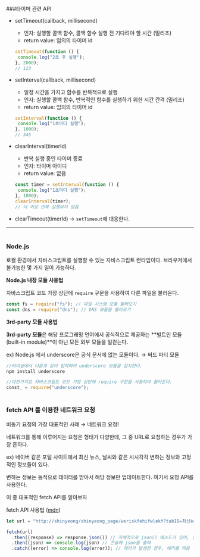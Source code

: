 ###타이머 관련 API

- setTimeout(callback, millisecond)
  - 인자: 실행할 콜백 함수, 콜백 함수 실행 전 기다려야 할 시간 (밀리초)
  - return value: 임의의 타이머 id
  ```jsx
  setTimeout(function () {
   console.log("2초 후 실행");
  }, 2000);
  // 123
  ```
- setInterval(callback, millisecond)

  - 일정 시간을 가지고 함수를 반복적으로 실행
  - 인자: 실행할 콜백 함수, 반복적인 함수를 실행하기 위한 시간 간격 (밀리초)
  - return value: 임의의 타이머 id

  ```jsx
  setInterval(function () {
   console.log("1초마다 실행");
  }, 1000);
  // 345
  ```

- clearInterval(timerId)
  - 반복 실행 중인 타이머 종료
  - 인자: 타이머 아이디
  - return value: 없음
  ```jsx
  const timer = setInterval(function () {
   console.log("1초마다 실행");
  }, 1000);
  clearInterval(timer);
  // 더 이상 반복 실행되지 않음
  ```
- clearTimeout(timerId) → `setTimeout`에 대응한다.

---

#

### Node.js

로컬 환경에서 자바스크립트를 실행할 수 있는 자바스크립트 런타임이다. 브라우저에서 불가능한 몇 가지 일이 가능하다.

**Node.js 내장 모듈 사용법**

자바스크립트 코드 가장 상단에 `require` 구문을 사용하여 다른 파일을 불러온다.

```jsx
const fs = require("fs"); // 파일 시스템 모듈 불러오기
const dns = require("dns"); // DNS 모듈을 불러오기
```

**3rd-party 모듈 사용법**

**3rd-party 모듈**은 해당 프로그래밍 언어에서 공식적으로 제공하는 **빌트인 모듈(built-in module)**이 아닌 모든 외부 모듈을 일컫는다.

ex) Node.js 에서 underscore은 공식 문서에 없는 모듈이다. → 써드 파티 모듈

```jsx
//터미널에서 다음과 같이 입력하여 underscore 모듈을 설치한다.
npm install underscore
```

```jsx
//마찬가지로 자바스크립트 코드 가장 상단에 require 구문을 사용하여 불러온다.
const_ = require("underscore");
```

#

### fetch API 를 이용한 네트워크 요청

비동기 요청의 가장 대표적인 사례 → 네트워크 요청!

네트워크를 통해 이루어지는 요청은 형태가 다양한데, 그 중 URL로 요청하는 경우가 가장 흔하다.

ex) 네이버 같은 포털 사이트에서 최신 뉴스, 날씨와 같은 시시각각 변하는 정보와 고정적인 정보들이 있다.

변하는 정보는 동적으로 데이터를 받아서 해당 정보만 업데이트한다. 여기서 요청 API를 사용한다.

이 중 대표적인 fetch API를 알아보자

fetch API 사용법 ([mdn](https://developer.mozilla.org/en-US/docs/Web/API/Fetch_API/Using_Fetch))

```jsx
let url = "http://shinyeong/shinyeong_page/weriskfehifwlekf?tabID=최신뉴스";

fetch(url)
  .then((response) => response.json()) // 자체적으로 json() 메소드가 있어, 응답을 JSON 형태로 변환시켜서 다음 Promise로 전달
  .then((json) => console.log(json) // 콘솔에 json을 출력
  .catch((error) => console.log(error)); // 에러가 발생한 경우, 에러를 띄움
```
